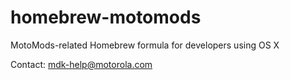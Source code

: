 homebrew-motomods
=================

MotoMods-related Homebrew formula for developers using OS X

Contact: mdk-help@motorola.com
